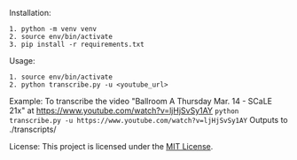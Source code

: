 



Installation:
```
1. python -m venv venv
2. source env/bin/activate
3. pip install -r requirements.txt
```

Usage:
```
1. source env/bin/activate
2. python transcribe.py -u <youtube_url>
```

Example:
To transcribe the video "Ballroom A Thursday Mar. 14 - SCaLE 21x" at https://www.youtube.com/watch?v=ljHjSvSy1AY
```python transcribe.py -u https://www.youtube.com/watch?v=ljHjSvSy1AY```
Outputs to ./transcripts/

License:
This project is licensed under the [MIT License](https://choosealicense.com/licenses/mit/).